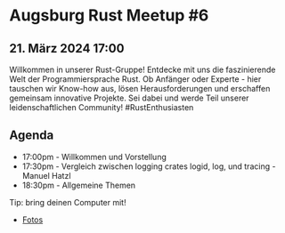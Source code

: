 # Augsburg Rust Meetup #6
## 21. März 2024 17:00

Willkommen in unserer Rust-Gruppe! Entdecke mit uns die faszinierende Welt der Programmiersprache Rust. Ob Anfänger oder Experte - hier tauschen wir Know-how aus, lösen Herausforderungen und erschaffen gemeinsam innovative Projekte. Sei dabei und werde Teil unserer leidenschaftlichen Community! #RustEnthusiasten

## Agenda
- 17:00pm - Willkommen und Vorstellung
- 17:30pm - Vergleich zwischen logging crates logid, log, und tracing - Manuel Hatzl
- 18:30pm - Allgemeine Themen

Tip: bring deinen Computer mit!

- [Fotos](./MeetupFotos6.md)